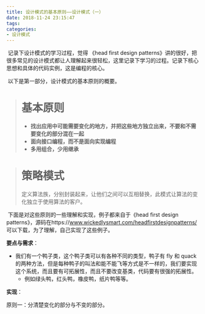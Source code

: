 ```yaml
---
title: 设计模式的基本原则——设计模式（一）
date: 2018-11-24 23:15:47
tags:
categories:
- 设计模式
---
```


​	记录下设计模式的学习过程，觉得 《head first design patterns》讲的很好，把很多常见的设计模式都让人理解起来很轻松，这里记录下学习的过程。记录下核心思想和具体的代码实例，这是编程的核心。

​	以下是第一部分，设计模式的基本原则的概要。




>
> # 基本原则
> * **找出应用中可能需要变化的地方，并把这些地方独立出来，不要和不需要变化的部分混在一起**
> * **面向接口编程，而不是面向实现编程**
> * **多用组合，少用继承**



> # 策略模式
>
> 定义算法族，分别封装起来，让他们之间可以互相替换，此模式让算法的变化独立于使用算法的客户。

​	下面是对这些原则的一些理解和实现，例子都来自于《head first design patterns》，源码在https://www.wickedlysmart.com/headfirstdesignpatterns/ 可以下载，为了理解，自己实现了这些例子。

<!--more-->

**要点与需求**：

* 我们有一个鸭子类，这个鸭子类可以有各种不同的类型，鸭子有 fly 和 quack 的两种方法，但是每种鸭子的叫法和能不能飞等方式是不一样的，我们要实现这个系统，而且要有可拓展性，而且不要改变基类，代码要有很强的拓展性。
  * 例如绿头鸭，红头鸭，橡皮鸭，纸片鸭等等。

**实现**：

原则一：分清楚变化的部分与不变的部分。